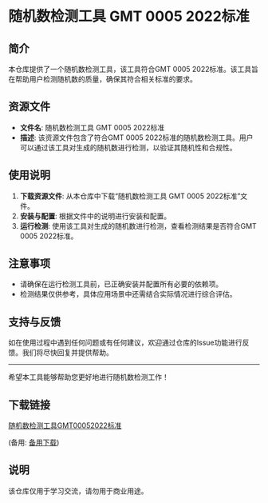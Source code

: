 # 随机数检测工具 GMT 0005 2022标准

## 简介
本仓库提供了一个随机数检测工具，该工具符合GMT 0005 2022标准。该工具旨在帮助用户检测随机数的质量，确保其符合相关标准的要求。

## 资源文件
- **文件名**: 随机数检测工具 GMT 0005 2022标准
- **描述**: 该资源文件包含了符合GMT 0005 2022标准的随机数检测工具。用户可以通过该工具对生成的随机数进行检测，以验证其随机性和合规性。

## 使用说明
1. **下载资源文件**: 从本仓库中下载“随机数检测工具 GMT 0005 2022标准”文件。
2. **安装与配置**: 根据文件中的说明进行安装和配置。
3. **运行检测**: 使用该工具对生成的随机数进行检测，查看检测结果是否符合GMT 0005 2022标准。

## 注意事项
- 请确保在运行检测工具前，已正确安装并配置所有必要的依赖项。
- 检测结果仅供参考，具体应用场景中还需结合实际情况进行综合评估。

## 支持与反馈
如在使用过程中遇到任何问题或有任何建议，欢迎通过仓库的Issue功能进行反馈。我们将尽快回复并提供帮助。

---

希望本工具能够帮助您更好地进行随机数检测工作！

## 下载链接
[随机数检测工具GMT00052022标准](https://pan.quark.cn/s/1e84344edeb1) 

(备用: [备用下载](https://pan.baidu.com/s/1Ve5Dh0CcbgoFydOWxwkbdA?pwd=1234))

## 说明

该仓库仅用于学习交流，请勿用于商业用途。
